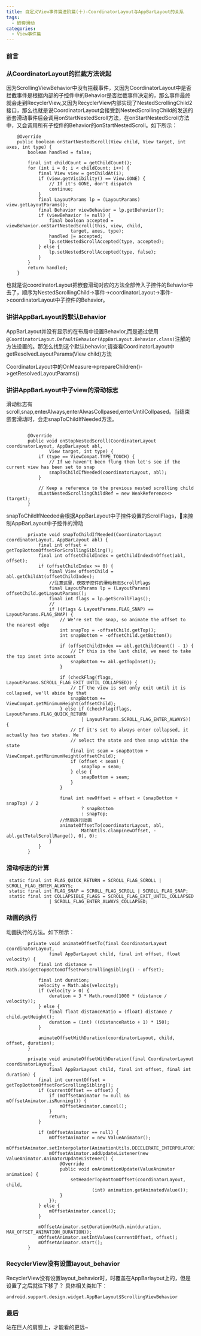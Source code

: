 ```yaml
---
title: 自定义View事件篇进阶篇(十)-CoordinatorLayout与AppBarLayout的关系
tags:
  - 嵌套滑动
categories:
  - View事件篇
---
```


### 前言



### 从CoordinatorLayout的拦截方法说起
因为ScrollingViewBehavior中没有拦截事件，又因为CoordinatorLayout中是否拦截事件是根据内部的子控件中的Behavior是否拦截事件决定的，那么事件最终就会走到RecyclerView,又因为RecyclerView内部实现了NestedScrollingChild2接口，那么也就是说CoordinatorLayout会接受到NestedScrollingChild的发送的嵌套滑动事件后会调用onStartNestedScroll方法，在onStartNestedScroll方法中，又会调用所有子控件的Behavior的onStartNestedScroll。如下所示：

```
    @Override
    public boolean onStartNestedScroll(View child, View target, int axes, int type) {
        boolean handled = false;

        final int childCount = getChildCount();
        for (int i = 0; i < childCount; i++) {
            final View view = getChildAt(i);
            if (view.getVisibility() == View.GONE) {
                // If it's GONE, don't dispatch
                continue;
            }
            final LayoutParams lp = (LayoutParams) view.getLayoutParams();
            final Behavior viewBehavior = lp.getBehavior();
            if (viewBehavior != null) {
                final boolean accepted = viewBehavior.onStartNestedScroll(this, view, child,
                        target, axes, type);
                handled |= accepted;
                lp.setNestedScrollAccepted(type, accepted);
            } else {
                lp.setNestedScrollAccepted(type, false);
            }
        }
        return handled;
    }
```
也就是说coordinatorLayout把嵌套滑动对应的方法全部传入子控件的Behavior中去了，顺序为NestedScrollingChild->事件->coordinatorLayout->事件->coordinatorLayout中子控件的Behavior。

### 讲讲AppBarLayout的默认Behavior

AppBarLayout并没有显示的在布局中设置Behavior,而是通过使用`@CoordinatorLayout.DefaultBehavior(AppBarLayout.Behavior.class)`注解的方法设置的。那怎么找到这个默认behavior,请查看CoordinatorLayout中getResolvedLayoutParams(View child)方法

CoordinatorLayout中的OnMeasure->prepareChildren()->getResolvedLayoutParams()


### 讲讲AppBarLayout中子view的滑动标志

滑动标志有scroll,snap,enterAlways,enterAlwasCollpased,enterUntilCollpased。当结束嵌套滑动时，会走snapToChildIfNeeded方法。

```

        @Override
        public void onStopNestedScroll(CoordinatorLayout coordinatorLayout, AppBarLayout abl,
                View target, int type) {
            if (type == ViewCompat.TYPE_TOUCH) {
                // If we haven't been flung then let's see if the current view has been set to snap
                snapToChildIfNeeded(coordinatorLayout, abl);
            }

            // Keep a reference to the previous nested scrolling child
            mLastNestedScrollingChildRef = new WeakReference<>(target);
        }
```
snapToChildIfNeeded会根据AppBarLayout中子控件设置的ScrollFlags，来控制AppBarLayout中子控件的滑动
```
        private void snapToChildIfNeeded(CoordinatorLayout coordinatorLayout, AppBarLayout abl) {
            final int offset = getTopBottomOffsetForScrollingSibling();
            final int offsetChildIndex = getChildIndexOnOffset(abl, offset);
            if (offsetChildIndex >= 0) {
                final View offsetChild = abl.getChildAt(offsetChildIndex);
                //注意这里，获取子控件的滑动标志ScrollFlags
                final LayoutParams lp = (LayoutParams) offsetChild.getLayoutParams();
                final int flags = lp.getScrollFlags();
                //
                if ((flags & LayoutParams.FLAG_SNAP) == LayoutParams.FLAG_SNAP) {
                    // We're set the snap, so animate the offset to the nearest edge
                    int snapTop = -offsetChild.getTop();
                    int snapBottom = -offsetChild.getBottom();

                    if (offsetChildIndex == abl.getChildCount() - 1) {
                        // If this is the last child, we need to take the top inset into account
                        snapBottom += abl.getTopInset();
                    }

                    if (checkFlag(flags, LayoutParams.SCROLL_FLAG_EXIT_UNTIL_COLLAPSED)) {
                        // If the view is set only exit until it is collapsed, we'll abide by that
                        snapBottom += ViewCompat.getMinimumHeight(offsetChild);
                    } else if (checkFlag(flags, LayoutParams.FLAG_QUICK_RETURN
                            | LayoutParams.SCROLL_FLAG_ENTER_ALWAYS)) {
                        // If it's set to always enter collapsed, it actually has two states. We
                        // select the state and then snap within the state
                        final int seam = snapBottom + ViewCompat.getMinimumHeight(offsetChild);
                        if (offset < seam) {
                            snapTop = seam;
                        } else {
                            snapBottom = seam;
                        }
                    }

                    final int newOffset = offset < (snapBottom + snapTop) / 2
                            ? snapBottom
                            : snapTop;
                    //然后执行动画
                    animateOffsetTo(coordinatorLayout, abl,
                            MathUtils.clamp(newOffset, -abl.getTotalScrollRange(), 0), 0);
                }
            }
        }
```
### 滑动标志的计算

```
 static final int FLAG_QUICK_RETURN = SCROLL_FLAG_SCROLL | SCROLL_FLAG_ENTER_ALWAYS;
 static final int FLAG_SNAP = SCROLL_FLAG_SCROLL | SCROLL_FLAG_SNAP;
 static final int COLLAPSIBLE_FLAGS = SCROLL_FLAG_EXIT_UNTIL_COLLAPSED
                | SCROLL_FLAG_ENTER_ALWAYS_COLLAPSED;

```
### 动画的执行
动画执行的方法。如下所示：
```
        private void animateOffsetTo(final CoordinatorLayout coordinatorLayout,
                final AppBarLayout child, final int offset, float velocity) {
            final int distance = Math.abs(getTopBottomOffsetForScrollingSibling() - offset);

            final int duration;
            velocity = Math.abs(velocity);
            if (velocity > 0) {
                duration = 3 * Math.round(1000 * (distance / velocity));
            } else {
                final float distanceRatio = (float) distance / child.getHeight();
                duration = (int) ((distanceRatio + 1) * 150);
            }

            animateOffsetWithDuration(coordinatorLayout, child, offset, duration);
        }

        private void animateOffsetWithDuration(final CoordinatorLayout coordinatorLayout,
                final AppBarLayout child, final int offset, final int duration) {
            final int currentOffset = getTopBottomOffsetForScrollingSibling();
            if (currentOffset == offset) {
                if (mOffsetAnimator != null && mOffsetAnimator.isRunning()) {
                    mOffsetAnimator.cancel();
                }
                return;
            }

            if (mOffsetAnimator == null) {
                mOffsetAnimator = new ValueAnimator();
                mOffsetAnimator.setInterpolator(AnimationUtils.DECELERATE_INTERPOLATOR);
                mOffsetAnimator.addUpdateListener(new ValueAnimator.AnimatorUpdateListener() {
                    @Override
                    public void onAnimationUpdate(ValueAnimator animation) {
                        setHeaderTopBottomOffset(coordinatorLayout, child,
                                (int) animation.getAnimatedValue());
                    }
                });
            } else {
                mOffsetAnimator.cancel();
            }

            mOffsetAnimator.setDuration(Math.min(duration, MAX_OFFSET_ANIMATION_DURATION));
            mOffsetAnimator.setIntValues(currentOffset, offset);
            mOffsetAnimator.start();
        }
```


###  RecyclerView没有设置layout_behavior
RecyclerView没有设置layout_behavior时，时覆盖在AppBarlayout上的，但是设置了之后就往下移了？
具体相关类如下：
```
android.support.design.widget.AppBarLayout$ScrollingViewBehavior
```
### 最后
站在巨人的肩膀上，才能看的更远~